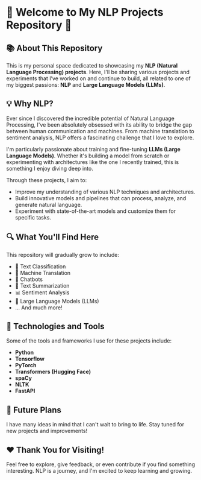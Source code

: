 # 🌟 Welcome to My NLP Projects Repository 🌟

## 📚 About This Repository

This is my personal space dedicated to showcasing my **NLP (Natural Language Processing) projects**. Here, I'll be sharing various projects and experiments that I’ve worked on and continue to build, all related to one of my biggest passions: **NLP** and **Large Language Models (LLMs)**.

## 💡 Why NLP?

Ever since I discovered the incredible potential of Natural Language Processing, I've been absolutely obsessed with its ability to bridge the gap between human communication and machines. From machine translation to sentiment analysis, NLP offers a fascinating challenge that I love to explore.

I'm particularly passionate about training and fine-tuning **LLMs (Large Language Models)**. Whether it's building a model from scratch or experimenting with architectures like the one I recently trained, this is something I enjoy diving deep into.

Through these projects, I aim to:
- Improve my understanding of various NLP techniques and architectures.
- Build innovative models and pipelines that can process, analyze, and generate natural language.
- Experiment with state-of-the-art models and customize them for specific tasks.

## 🔍 What You'll Find Here

This repository will gradually grow to include:
- 📝 Text Classification
- 🔡 Machine Translation
- 💬 Chatbots
- 📖 Text Summarization
- 📊 Sentiment Analysis
- 🌌 Large Language Models (LLMs)
- ... And much more!

## 🚀 Technologies and Tools

Some of the tools and frameworks I use for these projects include:
- **Python**
- **Tensorflow**
- **PyTorch**
- **Transformers (Hugging Face)**
- **spaCy**
- **NLTK**
- **FastAPI**

## 📅 Future Plans

I have many ideas in mind that I can't wait to bring to life. Stay tuned for new projects and improvements!

## ❤️ Thank You for Visiting!

Feel free to explore, give feedback, or even contribute if you find something interesting. NLP is a journey, and I'm excited to keep learning and growing.



